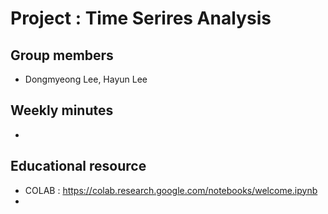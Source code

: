 # Project : Time Serires Analysis

## Group members
- Dongmyeong Lee, Hayun Lee

## Weekly minutes
- 

## Educational resource
- COLAB : https://colab.research.google.com/notebooks/welcome.ipynb
- 

